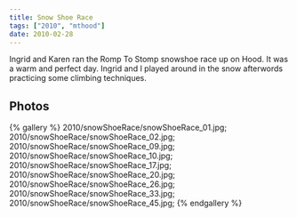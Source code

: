 ```yaml
---
title: Snow Shoe Race
tags: ["2010", "mthood"]
date: 2010-02-28
---
```

Ingrid and Karen ran the Romp To Stomp snowshoe race up on Hood.  It was a warm and perfect day.  Ingrid and I played around in the snow afterwords practicing some climbing techniques.

## Photos 

{% gallery %} 
2010/snowShoeRace/snowShoeRace_01.jpg;
2010/snowShoeRace/snowShoeRace_02.jpg;
2010/snowShoeRace/snowShoeRace_09.jpg;
2010/snowShoeRace/snowShoeRace_10.jpg;
2010/snowShoeRace/snowShoeRace_17.jpg;
2010/snowShoeRace/snowShoeRace_20.jpg;
2010/snowShoeRace/snowShoeRace_26.jpg;
2010/snowShoeRace/snowShoeRace_33.jpg;
2010/snowShoeRace/snowShoeRace_45.jpg;
{% endgallery %}
